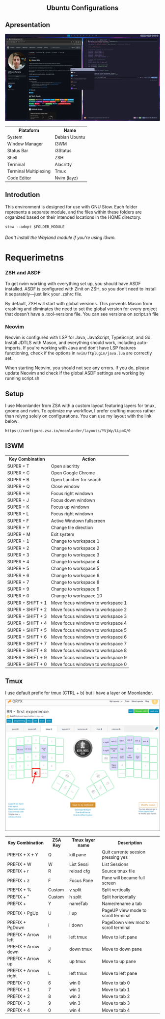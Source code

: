 <h2 align="center"> Ubuntu Configurations  </h2>


## Apresentation
![System SS](docs/system.png)

<table align="center">
  <tr>
    <th>Plataform</th>
    <th>Name</th>
  </tr>
  <tr>
    <td>System</td>
    <td>Debian Ubuntu</td>
  </tr>
  <tr>
    <td>Window Manager</td>
    <td>I3WM</td>
  </tr>
  <tr>
    <td>Status Bar</td>
    <td>i3Status</td>
  </tr>
  <tr>
    <td>Shell</td>
    <td>ZSH</td>
  </tr>
  <tr>
    <td>Terminal</td>
    <td>Alacritty</td>
  </tr>
  <tr>
    <td>Terminal Multiplexing</td>
    <td>Tmux</td>
  </tr>
  <tr>
    <td>Code Editor</td>
    <td>Nvim (layz)</td>
  </tr>
</table>

## Introdution
This environment is designed for use with GNU Stow. Each folder represents a separate module, and the files within these folders are organized based on their intended locations in the HOME directory. 

```
stow --adopt $FOLDER_MODULE
```

###### Don't install the Wayland module if you're using i3wm.

# Requerimetns

### ZSH and ASDF

To get nvim working with everything set up, you should have ASDF installed. ASDF is configured with Zinit on ZSH, so you don’t need to install it separately—just link your .zshrc file.

By default, ZSH will start with global versions. This prevents Mason from crashing and eliminates the need to set the global version for every project that doesn't have a .tool-versions file.
You can see versions on script.sh file

### Neovim

Neovim is configured with LSP for Java, JavaScript, TypeScript, and Go. 
Install JDTLS with Mason, and everything should work, including auto-imports. If you're working with Java and don’t have LSP features functioning, check if the options in `nvim/ftplugin/java.lua` are correctly set.

When starting Neovim, you should not see any errors. If you do, please update Neovim and check if the global ASDF settings are working by running script.sh 

## Setup
I use Moonlander from ZSA with a custom layout featuring layers for tmux, gnome and nvim. To optimize my workflow, I prefer crafting macros rather than relyng solely on configurations.
You can use my layout with the link below:

```
https://configure.zsa.io/moonlander/layouts/YVjWy/LLpoX/0
```

## I3WM

<table align="center">
  <tr>
    <th>Key Combination</th>
    <th>Action</th>
  </tr>
   <tr>
    <td>SUPER + T</td>
    <td>Open alacritty</td>
  </tr>
  <tr>
    <td>SUPER + C</td>
    <td>Open Google Chrome</td>
  </tr>
  <tr>
    <td>SUPER + B</td>
    <td>Open Laucher for search</td>
  </tr>
  <tr>
    <td>SUPER + Q</td>
    <td>Close window</td>
  </tr>
   <tr>
    <td>SUPER + H</td>
    <td>Focus right windown</td>
  </tr> 
  <tr>
    <td>SUPER + J</td>
    <td>Focus down windown</td>
  </tr> 
  <tr>
    <td>SUPER + K</td>
    <td>Focus up windown</td>
  </tr>
   <tr>
    <td>SUPER + L</td>
    <td>Focus right windown</td>
  </tr> 
   <tr>
   <td>SUPER + F</td>
    <td>Active Windown fullscreen</td>
  </tr> 
   <tr>
   <td>SUPER + Y</td>
    <td>Change tile direction</td>
  </tr> 
  <tr>
   <td>SUPER + M</td>
    <td>Exit system</td>
  </tr> 
  <tr>
   <td>SUPER + 1 </td>
    <td>Change to workspace 1</td>
  </tr> 
   <tr>
   <td>SUPER + 2 </td>
    <td>Change to workspace 2</td>
  </tr> 
   <tr>
   <td>SUPER + 3 </td>
    <td>Change to workspace 3</td>
  </tr> 
   <tr>
   <td>SUPER + 4 </td>
    <td>Change to workspace 4</td>
  </tr> 
   <tr>
   <td>SUPER + 5 </td>
    <td>Change to workspace 5</td>
  </tr> 
   <tr>
   <td>SUPER + 6 </td>
    <td>Change to workspace 6</td>
  </tr> 
   <tr>
   <td>SUPER + 7 </td>
    <td>Change to workspace 8</td>
  </tr> 
   <tr>
   <td>SUPER + 9 </td>
    <td>Change to workspace 9</td>
  </tr> 
   <tr>
   <td>SUPER + 0 </td>
    <td>Change to workspace 10</td>
  </tr> 
   <tr>
   <td>SUPER + SHIFT + 1 </td>
    <td>Move focus windown to workspace 1</td>
  </tr> 
    <tr>
   <td>SUPER + SHIFT + 2 </td>
    <td>Move focus windown to workspace 2</td>
  </tr> 
    <tr>
   <td>SUPER + SHIFT + 3 </td>
    <td>Move focus windown to workspace 3</td>
  </tr> 
    <tr>
   <td>SUPER + SHIFT + 4 </td>
    <td>Move focus windown to workspace 4</td>
  </tr> 
    <tr>
   <td>SUPER + SHIFT + 5 </td>
    <td>Move focus windown to workspace 5</td>
  </tr> 
    <tr>
   <td>SUPER + SHIFT + 6 </td>
    <td>Move focus windown to workspace 6</td>
  </tr> 
    <tr>
   <td>SUPER + SHIFT + 7 </td>
    <td>Move focus windown to workspace 7</td>
  </tr> 
    <tr>
   <td>SUPER + SHIFT + 8 </td>
    <td>Move focus windown to workspace 8</td>
  </tr> 
    <tr>
   <td>SUPER + SHIFT + 9 </td>
    <td>Move focus windown to workspace 9</td>
  </tr> 
    <tr>
   <td>SUPER + SHIFT + 0 </td>
    <td>Move focus windown to workspace 0</td>
  </tr> 
</table>


## Tmux

I use default prefix for tmux (CTRL + b)  but i have a layer on Moonlander.

![TmuxZSA](docs/tmux-layer.png)

<table align="center">
  <tr>
    <th>Key Combination</th>
    <th>ZSA Key</th>
    <th>Tmux layer name</th>
    <th>Description</th>
  </tr>
   <tr>
    <td>PREFIX + X + Y </td>
    <td>Q</td>
    <td>kill pane</td>
    <td>Quit currente seesion pressing yes</td>
  </tr>
   <tr>
    <td>PREFIX + W</td>
    <td>W</td>
    <td>List Sessi </td>
    <td>List Sessions</td>
  </tr>
  <tr>
    <td>PREFIX + r </td>
    <td>R</td>
    <td>reload cfg</td>
    <td>Source tmux file</td>
  </tr>
   <tr>
    <td>PREFIX + z </td>
    <td>F</td>
    <td>Focus Pane</td>
    <td>Pane will became full screen</td>
  </tr>
    <tr>
    <td>PREFIX + % </td>
    <td> Custom </td>
    <td>v split</td>
    <td>Split vertically </td>
  </tr>
  <tr>
    <td>PREFIX + " </td>
    <td> Custom </td>
    <td>h split</td>
    <td>Split horizontally </td>
  </tr>
   <tr>
    <td>PREFIX +  </td>
        <td>Y</td>
    <td>nameTab</td>
    <td>Name/rename a tab</td>
  </tr>
   </tr>
   <tr>
    <td>PREFIX + PgUp </td>
        <td>U</td>
    <td>l up</td>
    <td>PageUP view mode to scroll terminal</td>
  </tr>
    <tr>
    <td>PREFIX + PgDown </td>
        <td>i</td>
    <td>l down</td>
    <td>PageDown view mod to scroll terminal</td>
  </tr>
  <tr>
    <td>PREFIX + Arrow left </td>
        <td>H</td>
    <td>left tmux</td>
    <td>Move to left pane</td>
  </tr>
   <tr>
    <td>PREFIX + Arrow down </td>
        <td>J</td>
    <td>down tmux</td>
    <td>Move to down pane</td>
    <tr>
     <tr>
    <td>PREFIX + Arrow up </td>
        <td>K</td>
    <td>up tmux</td>
    <td>Move to up pane</td>
    <tr>
    <td>PREFIX + Arrow right </td>
        <td>L</td>
    <td>left tmux</td>
    <td>Move to left pane</td>
  </tr>
    <tr>
    <td>PREFIX + 0 </td>
        <td>6</td>
    <td>win 0</td>
    <td>Move to tab 0</td>
  </tr>
    </tr>
    <tr>
    <td>PREFIX + 1 </td>
        <td>7</td>
    <td>win 1</td>
    <td>Move to tab 1 </td>
  </tr>
    </tr>
    <tr>
    <td>PREFIX + 2 </td>
        <td>8</td>
    <td>win 2</td>
    <td>Move to tab 2</td>
  </tr>
   </tr>
    <tr>
    <td>PREFIX + 3 </td>
        <td>9</td>
    <td>win 3</td>
    <td>Move to tab 3</td>
  </tr>
 </tr>
    <tr>
    <td>PREFIX + 4 </td>
        <td>0</td>
    <td>win 4</td>
    <td>Move to tab 4</td>
  </tr>
</table>
